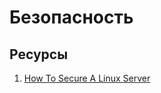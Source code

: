 # Безопасность

## Ресурсы
1. [How To Secure A Linux Server](https://github.com/imthenachoman/How-To-Secure-A-Linux-Server)
